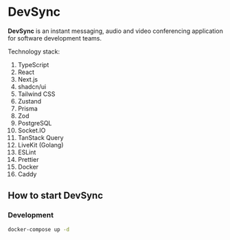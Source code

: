 # DevSync

**DevSync** is an instant messaging, audio and video conferencing application for software development teams.

Technology stack:

1. TypeScript
2. React
3. Next.js
4. shadcn/ui
5. Tailwind CSS
6. Zustand
7. Prisma
8. Zod
9. PostgreSQL
10. Socket.IO
11. TanStack Query
12. LiveKit (Golang)
13. ESLint
14. Prettier
15. Docker
16. Caddy

## How to start DevSync

### Development

```zsh
docker-compose up -d
```
